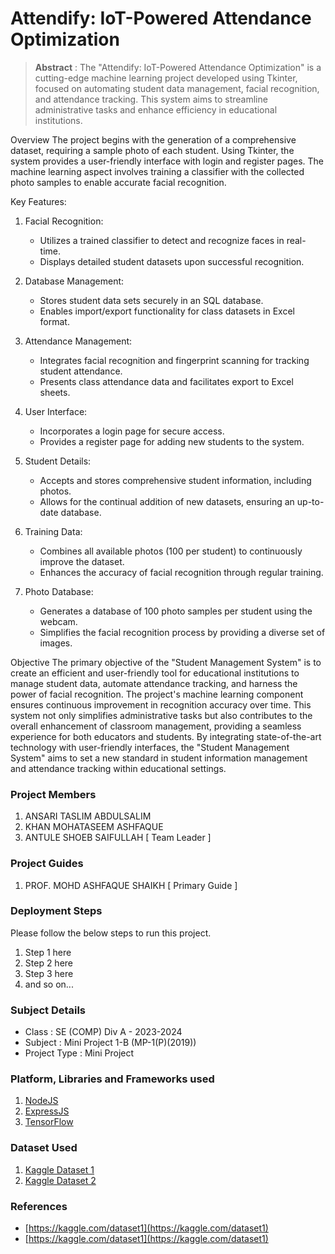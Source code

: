 # Attendify: IoT-Powered Attendance Optimization

> **Abstract** : The "Attendify: IoT-Powered Attendance Optimization" is a cutting-edge machine learning project developed using Tkinter, focused on automating student data management, facial recognition, and attendance tracking. This system aims to streamline administrative tasks and enhance efficiency in educational institutions.

Overview
The project begins with the generation of a comprehensive dataset, requiring a sample photo of each student. Using Tkinter, the system provides a user-friendly interface with login and register pages. The machine learning aspect involves training a classifier with the collected photo samples to enable accurate facial recognition.

Key Features:

1. Facial Recognition:
   - Utilizes a trained classifier to detect and recognize faces in real-time.
   - Displays detailed student datasets upon successful recognition.

2. Database Management:
   - Stores student data sets securely in an SQL database.
   - Enables import/export functionality for class datasets in Excel format.

3. Attendance Management:
   - Integrates facial recognition and fingerprint scanning for tracking student attendance.
   - Presents class attendance data and facilitates export to Excel sheets.

4. User Interface:
   - Incorporates a login page for secure access.
   - Provides a register page for adding new students to the system.

5. Student Details:
   - Accepts and stores comprehensive student information, including photos.
   - Allows for the continual addition of new datasets, ensuring an up-to-date database.



6. Training Data:
   - Combines all available photos (100 per student) to continuously improve the dataset.
   - Enhances the accuracy of facial recognition through regular training.

7. Photo Database:
   - Generates a database of 100 photo samples per student using the webcam.
   - Simplifies the facial recognition process by providing a diverse set of images.

Objective
The primary objective of the "Student Management System" is to create an efficient and user-friendly tool for educational institutions to manage student data, automate attendance tracking, and harness the power of facial recognition. The project's machine learning component ensures continuous improvement in recognition accuracy over time.
This system not only simplifies administrative tasks but also contributes to the overall enhancement of classroom management, providing a seamless experience for both educators and students.
By integrating state-of-the-art technology with user-friendly interfaces, the "Student Management System" aims to set a new standard in student information management and attendance tracking within educational settings.

### Project Members
1. ANSARI TASLIM ABDULSALIM 
2. KHAN MOHATASEEM ASHFAQUE 
3. ANTULE SHOEB SAIFULLAH  [ Team Leader ] 

### Project Guides
1. PROF. MOHD ASHFAQUE SHAIKH  [ Primary Guide ] 

### Deployment Steps
Please follow the below steps to run this project.
1. Step 1 here
2. Step 2 here
3. Step 3 here
3. and so on...

### Subject Details
- Class : SE (COMP) Div A - 2023-2024
- Subject : Mini Project 1-B (MP-1(P)(2019))
- Project Type : Mini Project

### Platform, Libraries and Frameworks used
1. [NodeJS](https://nodejs.org)
2. [ExpressJS](https://expressjs.org)
3. [TensorFlow](https://tensorflowjs.com)

### Dataset Used
1. [Kaggle Dataset 1](https://kaggle.com/dataset1)
2. [Kaggle Dataset 2](https://kaggle.com/dataset2)

### References
- [https://kaggle.com/dataset1](https://kaggle.com/dataset1)
- [https://kaggle.com/dataset1](https://kaggle.com/dataset1)
